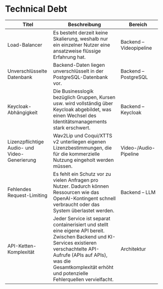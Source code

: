 # Technical Debt


| Titel                    | Beschreibung                                                                                                                                       | Bereich                 |
|--------------------------|----------------------------------------------------------------------------------------------------------------------------------------------------|--------------------------|
| Load-Balancer            | Es besteht derzeit keine Skalierung, weshalb nur ein einzelner Nutzer eine ansatzweise flüssige Erfahrung hat.                                    | Backend – Videopipeline  |
| Unverschlüsselte Datenbank | Backend-Daten liegen unverschlüsselt in der PostgreSQL-Datenbank vor.                                                                            | Backend – PostgreSQL     |
| Keycloak-Abhängigkeit    | Die Businesslogik bezüglich Gruppen, Kursen usw. wird vollständig über Keycloak abgebildet, was einen Wechsel des Identitätsmanagements stark erschwert. | Backend – Keycloak       |
| Lizenzpflichtige Audio- und Video-Generierung | Wav2Lip und Coqui/XTTS v2 unterliegen eigenen Lizenzbestimmungen, die für die kommerzielle Nutzung eingeholt werden müssen.     | Video-/Audio-Pipeline    |
| Fehlendes Request-Limiting | Es fehlt ein Schutz vor zu vielen Anfragen pro Nutzer. Dadurch können Ressourcen wie das OpenAI-Kontingent schnell verbraucht oder das System überlastet werden. | Backend – LLM|
| API-Ketten-Komplexität   | Jeder Service ist separat containerisiert und stellt eine eigene API bereit. Zwischen Backend und KI-Services existieren verschachtelte API-Aufrufe (APIs auf APIs), was die Gesamtkomplexität erhöht und potenzielle Fehlerquellen vervielfacht. | Architektur              |